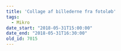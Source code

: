 ```yaml
---
title: 'Collage af billederne fra fotoløb'
tags:
  - Mikro
date_start: "2018-05-31T15:00:00"
date_end: "2018-05-31T16:30:00"
old_id: 7015
---
```

